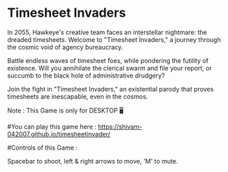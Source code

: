 # Timesheet Invaders




In 2055, Hawkeye's creative team faces an interstellar nightmare: the dreaded timesheets. Welcome to "Timesheet Invaders," a journey through the cosmic void of agency bureaucracy.

Battle endless waves of timesheet foes, while pondering the futility of existence. Will you annihilate the clerical swarm and file your report, or succumb to the black hole of administrative drudgery?

Join the fight in "Timesheet Invaders," an existential parody that proves timesheets are inescapable, even in the cosmos.

Note : This Game is only for DESKTOP 🖥️ 

#You can play this game here : https://shivam-042007.github.io/timesheetinvader/

#Controls of this Game : 

Spacebar to shoot, left & right arrows to move, 'M' to mute. 

